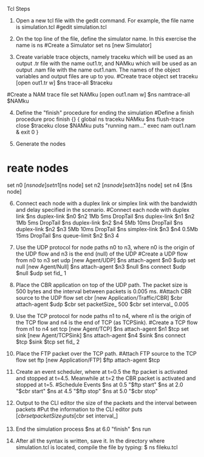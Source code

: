 Tcl Steps
1. Open a new tcl file with the gedit command. For example, the file name is simulation.tcl
#gedit simulation.tcl

2. On the top line of the file, define the simulator name. In this exercise the name is ns
#Create a Simulator
set ns [new Simulator]

3. Create variable trace objects, namely traceku which will be used as an output .tr file with the name out1.tr, and NAMku which will be used as an output .nam file with the name out1.nam. The names of the object variables and output files are up to you.
#Create trace object
set traceku [open out1.tr w]
$ns trace-all $traceku

#Create a NAM trace file
set NAMku [open out1.nam w]
$ns namtrace-all $NAMku

4. Define the "finish" procedure for ending the simulation
#Define a finish procedure
proc finish {} {
  global ns traceku NAMku
  $ns flush-trace
  close $traceku
  close $NAMku
  puts "running nam..."
  exec nam out1.nam &
  exit 0
}

5. Generate the nodes
# reate nodes
set n0 [$ns node]
set n1 [$ns node]
set n2 [$ns node]
set n3 [$ns node]
set n4 [$ns node]

6. Connect each node with a duplex link or simplex link with the bandwidth and delay specified in the scenario.
#Connect each node with duplex link
$ns duplex-link $n0 $n2 1Mb 5ms DropTail
$ns duplex-link $n1 $n2 1Mb 5ms DropTail
$ns duplex-link $n2 $n4 5Mb 10ms DropTail
$ns duplex-link $n2 $n3 5Mb 10ms DropTail
$ns simplex-link $n3 $n4 0.5Mb 15ms DropTail
$ns queue-limit $n2 $n3 4

7. Use the UDP protocol for node paths n0 to n3, where n0 is the origin of the UDP flow and n3 is the end (null) of the UDP
#Create a UDP flow from n0 to n3
set udp [new Agent/UDP]
$ns attach-agent $n0 $udp
set null [new Agent/Null]
$ns attach-agent $n3 $null
$ns connect $udp $null
$udp set fid_ 1

8. Place the CBR application on top of the UDP path. The packet size is 500 bytes and the interval between packets is 0.005 ms.
#Attach CBR source to the UDP flow
set cbr [new Application/Traffic/CBR]
$cbr attach-agent $udp
$cbr set packetSize_ 500
$cbr set interval_ 0.005

9. Use the TCP protocol for node paths n1 to n4, where n1 is the origin of the TCP flow and n4 is the end of TCP (as TCPSink).
#Create a TCP flow from n1 to n4
set tcp [new Agent/TCP]
$ns attach-agent $n1 $tcp
set sink [new Agent/TCPSink]
$ns attach-agent $n4 $sink
$ns connect $tcp $sink
$tcp set fid_ 2

10. Place the FTP packet over the TCP path.
#Attach FTP source to the TCP flow
set ftp [new Application/FTP]
$ftp attach-agent $tcp

11. Create an event scheduler, where at t=0.5 the ftp packet is activated and stopped at t=4.5. Meanwhile at t=2 the CBR packet is activated and stopped at t=5.
#Schedule Events
$ns at 0.5 "$ftp start"
$ns at 2.0 "$cbr start"
$ns at 4.5 "$ftp stop"
$ns at 5.0 "$cbr stop"

12. Output to the CLI editor the size of the packets and the interval between packets
#Put the information to the CLI editor
puts [$cbr set packetSize_]
puts [$cbr set interval_]

13. End the simulation process
$ns at 6.0 "finish"
$ns run

14. After all the syntax is written, save it. In the directory where simulation.tcl is located, compile the file by typing:
$ ns fileku.tcl
